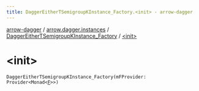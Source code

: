 ```yaml
---
title: DaggerEitherTSemigroupKInstance_Factory.<init> - arrow-dagger
---
```


[arrow-dagger](../../index.html) / [arrow.dagger.instances](../index.html) / [DaggerEitherTSemigroupKInstance_Factory](index.html) / [&lt;init&gt;](./-init-.html)

# &lt;init&gt;

`DaggerEitherTSemigroupKInstance_Factory(mFProvider: Provider<Monad<`[`F`](index.html#F)`>>)`